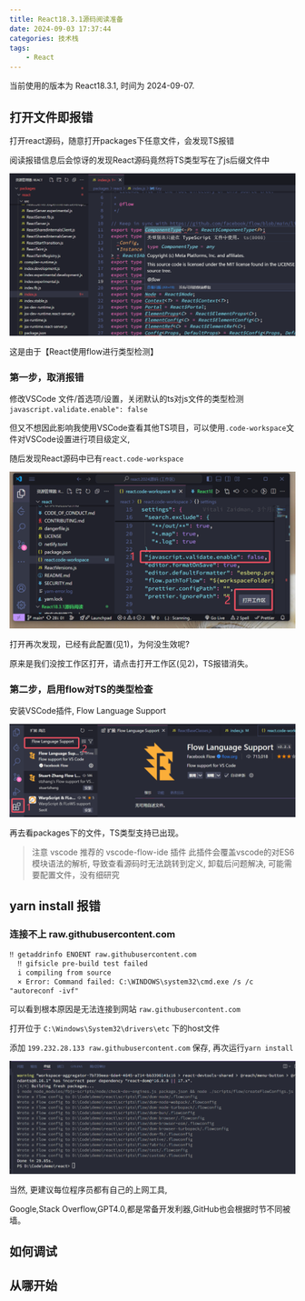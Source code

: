 ```yaml
---
title: React18.3.1源码阅读准备
date: 2024-09-03 17:37:44
categories: 技术栈
tags:
    - React
---
```


当前使用的版本为 React18.3.1, 时间为 2024-09-07.

## 打开文件即报错

打开react源码，随意打开packages下任意文件，会发现TS报错

阅读报错信息后会惊讶的发现React源码竟然将TS类型写在了js后缀文件中

![React源码打开即报错](./ReactTypeError.png)

这是由于【React使用flow进行类型检测】

### 第一步，取消报错

修改VSCode 文件/首选项/设置，关闭默认的ts对js文件的类型检测 `javascript.validate.enable": false`

但又不想因此影响我使用VSCode查看其他TS项目，可以使用`.code-workspace`文件对VSCode设置进行项目级定义,

随后发现React源码中已有`react.code-workspace`

![打开React工作区](./ReactWorkspace.png)

打开再次发现，已经有此配置(见1)，为何没生效呢?

原来是我们没按工作区打开，请点击打开工作区(见2)，TS报错消失。

### 第二步，启用flow对TS的类型检查

安装VSCode插件, Flow Language Support

![Flow插件安装](./FlowInstall.png)

再去看packages下的文件，TS类型支持已出现。

> 注意 vscode 推荐的 vscode-flow-ide 插件
> 此插件会覆盖vscode的对ES6模块语法的解析, 导致查看源码时无法跳转到定义,
> 卸载后问题解决, 可能需要配置文件，没有细研究

## yarn install 报错

### 连接不上 raw.githubusercontent.com

```text
‼ getaddrinfo ENOENT raw.githubusercontent.com
  ‼ gifsicle pre-build test failed
  i compiling from source
  × Error: Command failed: C:\WINDOWS\system32\cmd.exe /s /c "autoreconf -ivf"
```

可以看到根本原因是无法连接到网站 `raw.githubusercontent.com`

打开位于 `C:\Windows\System32\drivers\etc` 下的host文件

添加 `199.232.28.133 raw.githubusercontent.com` 保存, 再次运行`yarn install`

![install成功](./installSuccess.png)

当然, 更建议每位程序员都有自己的上网工具,

Google,Stack Overflow,GPT4.0,都是常备开发利器,GitHub也会根据时节不同被墙。

## 如何调试

## 从哪开始
